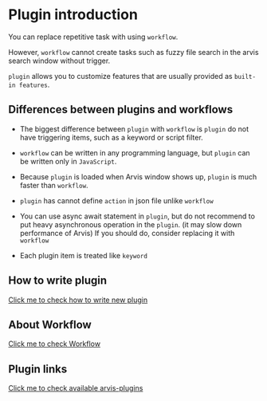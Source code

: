 # Plugin introduction

You can replace repetitive task with using `workflow`.

However, `workflow` cannot create tasks such as fuzzy file search in the arvis search window without trigger.

`plugin` allows you to customize features that are usually provided as `built-in features`.

## Differences between plugins and workflows

* The biggest difference between `plugin` with `workflow` is `plugin` do not have triggering items, such as a keyword or script filter.

* `workflow` can be written in any programming language, but `plugin` can be written only in `JavaScript`.

* Because `plugin` is loaded when Arvis window shows up, `plugin` is much faster than `workflow`.

* `plugin` has cannot define `action` in json file unlike `workflow`

* You can use async await statement in `plugin`, but do not recommend to put heavy asynchronous operation in the `plugin`. (it may slow down performance of Arvis)
If you should do, consider replacing it with `workflow`

* Each plugin item is treated like `keyword`

## How to write plugin

[Click me to check how to write new plugin](./plugin-develop.md)

## About Workflow

[Click me to check Workflow](./workflow-intro.md)

## Plugin links

[Click me to check available arvis-plugins](./plugin-links.md)